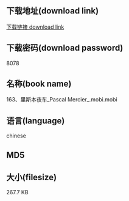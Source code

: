 ## 下载地址(download link)
[下载链接 download link](https://tutu365.netlify.app/?s=163%E3%80%81%E9%87%8C%E6%96%AF%E6%9C%AC%E5%A4%9C%E8%BD%A6_Pascal+Mercier_.mobi)

## 下载密码(download password)
8078

## 名称(book name)
163、里斯本夜车_Pascal Mercier_.mobi.mobi

## 语言(language)
chinese

## MD5


## 大小(filesize)
267.7 KB
